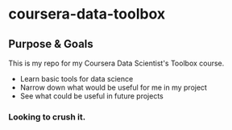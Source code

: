 # coursera-data-toolbox

## Purpose & Goals
This is my repo for my Coursera Data Scientist's Toolbox course.

* Learn basic tools for data science
* Narrow down what would be useful for me in my project
* See what could be useful in future projects
### Looking to crush it.
